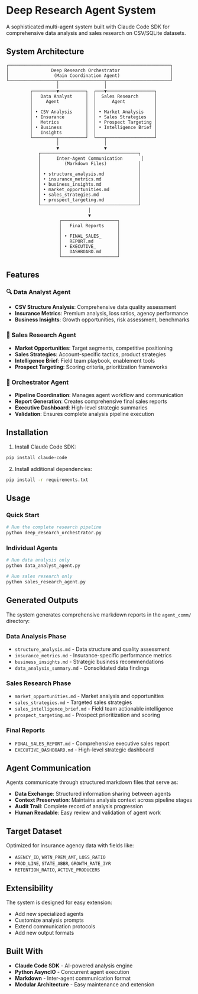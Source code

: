 # Deep Research Agent System

A sophisticated multi-agent system built with Claude Code SDK for comprehensive data analysis and sales research on CSV/SQLite datasets.

## System Architecture

```
┌─────────────────────────────────────────────────────────────┐
│                Deep Research Orchestrator                   │
│                 (Main Coordination Agent)                   │
└──────────────────┬─────────────────┬────────────────────────┘
                   │                 │
         ┌─────────▼──────────┐  ┌───▼──────────────────┐
         │   Data Analyst     │  │  Sales Research      │
         │     Agent          │  │      Agent           │
         │                    │  │                      │
         │ • CSV Analysis     │  │ • Market Analysis    │
         │ • Insurance        │  │ • Sales Strategies   │
         │   Metrics          │  │ • Prospect Targeting │
         │ • Business         │  │ • Intelligence Brief │
         │   Insights         │  │                      │
         └─────────┬──────────┘  └───┬──────────────────┘
                   │                 │
                   ▼                 ▼
            ┌─────────────────────────────────────┐
            │      Inter-Agent Communication       │
            │         (Markdown Files)            │
            │                                     │
            │ • structure_analysis.md             │
            │ • insurance_metrics.md              │
            │ • business_insights.md              │
            │ • market_opportunities.md           │
            │ • sales_strategies.md               │
            │ • prospect_targeting.md             │
            └─────────────────────────────────────┘
                               │
                               ▼
                    ┌─────────────────────┐
                    │   Final Reports     │
                    │                     │
                    │ • FINAL_SALES_      │
                    │   REPORT.md         │
                    │ • EXECUTIVE_        │
                    │   DASHBOARD.md      │
                    └─────────────────────┘
```

## Features

### 🔍 Data Analyst Agent
- **CSV Structure Analysis**: Comprehensive data quality assessment
- **Insurance Metrics**: Premium analysis, loss ratios, agency performance
- **Business Insights**: Growth opportunities, risk assessment, benchmarks

### 🎯 Sales Research Agent
- **Market Opportunities**: Target segments, competitive positioning
- **Sales Strategies**: Account-specific tactics, product strategies
- **Intelligence Brief**: Field team playbook, enablement tools
- **Prospect Targeting**: Scoring criteria, prioritization frameworks

### 🤖 Orchestrator Agent
- **Pipeline Coordination**: Manages agent workflow and communication
- **Report Generation**: Creates comprehensive final sales reports
- **Executive Dashboard**: High-level strategic summaries
- **Validation**: Ensures complete analysis pipeline execution

## Installation

1. Install Claude Code SDK:
```bash
pip install claude-code
```

2. Install additional dependencies:
```bash
pip install -r requirements.txt
```

## Usage

### Quick Start
```bash
# Run the complete research pipeline
python deep_research_orchestrator.py
```

### Individual Agents
```bash
# Run data analysis only
python data_analyst_agent.py

# Run sales research only
python sales_research_agent.py
```

## Generated Outputs

The system generates comprehensive markdown reports in the `agent_comm/` directory:

### Data Analysis Phase
- `structure_analysis.md` - Data structure and quality assessment
- `insurance_metrics.md` - Insurance-specific performance metrics
- `business_insights.md` - Strategic business recommendations
- `data_analysis_summary.md` - Consolidated data findings

### Sales Research Phase
- `market_opportunities.md` - Market analysis and opportunities
- `sales_strategies.md` - Targeted sales strategies
- `sales_intelligence_brief.md` - Field team actionable intelligence
- `prospect_targeting.md` - Prospect prioritization and scoring

### Final Reports
- `FINAL_SALES_REPORT.md` - Comprehensive executive sales report
- `EXECUTIVE_DASHBOARD.md` - High-level strategic dashboard

## Agent Communication

Agents communicate through structured markdown files that serve as:
- **Data Exchange**: Structured information sharing between agents
- **Context Preservation**: Maintains analysis context across pipeline stages
- **Audit Trail**: Complete record of analysis progression
- **Human Readable**: Easy review and validation of agent work

## Target Dataset

Optimized for insurance agency data with fields like:
- `AGENCY_ID`, `WRTN_PREM_AMT`, `LOSS_RATIO`
- `PROD_LINE`, `STATE_ABBR`, `GROWTH_RATE_3YR`
- `RETENTION_RATIO`, `ACTIVE_PRODUCERS`

## Extensibility

The system is designed for easy extension:
- Add new specialized agents
- Customize analysis prompts
- Extend communication protocols
- Add new output formats

## Built With

- **Claude Code SDK** - AI-powered analysis engine
- **Python AsyncIO** - Concurrent agent execution
- **Markdown** - Inter-agent communication format
- **Modular Architecture** - Easy maintenance and extension